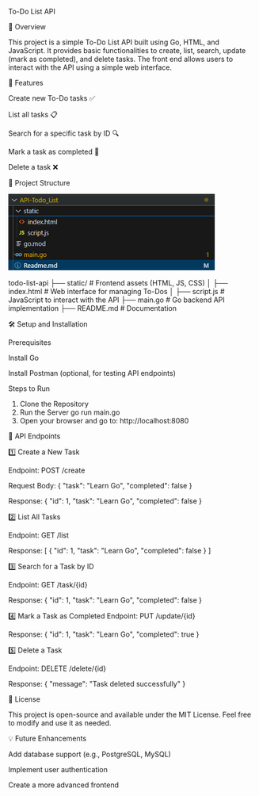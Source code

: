 To-Do List API

📌 Overview

This project is a simple To-Do List API built using Go, HTML, and JavaScript. It provides basic functionalities to create, list, search, update (mark as completed), and delete tasks. The front end allows users to interact with the API using a simple web interface.

🚀 Features

Create new To-Do tasks ✅

List all tasks 📋

Search for a specific task by ID 🔍

Mark a task as completed 🏁

Delete a task ❌

📂 Project Structure

![alt text](image.png)

todo-list-api
├── static/           # Frontend assets (HTML, JS, CSS)
│   ├── index.html    # Web interface for managing To-Dos
│   ├── script.js     # JavaScript to interact with the API
├── main.go           # Go backend API implementation
├── README.md         # Documentation

🛠️ Setup and Installation

Prerequisites

Install Go

Install Postman (optional, for testing API endpoints)

Steps to Run


1. Clone the Repository
2. Run the Server
go run main.go
3. Open your browser and go to:
http://localhost:8080


🔗 API Endpoints

1️⃣ Create a New Task

Endpoint: POST /create

Request Body:
{
  "task": "Learn Go",
  "completed": false
}

Response:
{
 "id": 1,
  "task": "Learn Go",
  "completed": false
}

2️⃣ List All Tasks

Endpoint: GET /list

Response:
[
  {
    "id": 1,
    "task": "Learn Go",
    "completed": false
  }
]

3️⃣ Search for a Task by ID

Endpoint: GET /task/{id}

Response:
{
  "id": 1,
  "task": "Learn Go",
  "completed": false
}

4️⃣ Mark a Task as Completed
Endpoint: PUT /update/{id}

Response:
{
  "id": 1,
  "task": "Learn Go",
  "completed": true
}

5️⃣ Delete a Task

Endpoint: DELETE /delete/{id}

Response:
{
  "message": "Task deleted successfully"
}


📜 License

This project is open-source and available under the MIT License. Feel free to modify and use it as needed.

💡 Future Enhancements

Add database support (e.g., PostgreSQL, MySQL)

Implement user authentication

Create a more advanced frontend